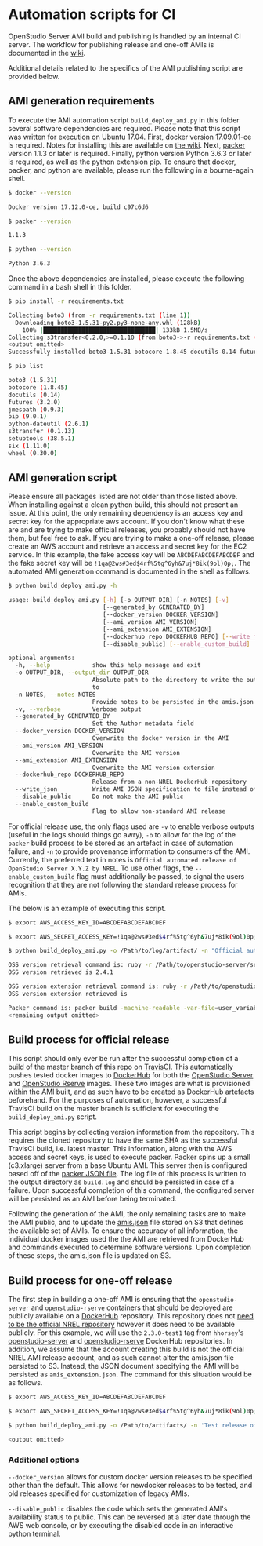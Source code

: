 # Automation scripts for CI

OpenStudio Server AMI build and publishing is handled by an internal CI server.   The workflow for publishing release and one-off AMIs is documented in the [wiki](https://github.com/NREL/OpenStudio-server/wiki/Contributor-Docs:-Building-and-Publishing-AMIs).

Additional details related to the specifics of the AMI publishing script are provided below.

## AMI generation requirements

To execute the AMI automation script `build_deploy_ami.py` in this folder several software dependencies are required. 
Please note that this script was written for execution on Ubuntu 17.04. First, docker version 17.09.01-ce is required. 
Notes for installing this are available on [the wiki](http://github.com/NREL/OpenStudio-server/wiki/User-OpenStudio-Server-Deployment). 
Next, [packer](http://www.packer.io/) version 1.1.3 or later is required. Finally, python version Python 3.6.3 or 
later is required, as well as the python extension pip. To ensure that docker, packer, and python are available, 
please run the following in a bourne-again shell.

```bash
$ docker --version

Docker version 17.12.0-ce, build c97c6d6

$ packer --version

1.1.3

$ python --version

Python 3.6.3
```

Once the above dependencies are installed, please execute the following command in a bash shell in this folder.

```bash
$ pip install -r requirements.txt

Collecting boto3 (from -r requirements.txt (line 1))
  Downloading boto3-1.5.31-py2.py3-none-any.whl (128kB)
    100% |████████████████████████████████| 133kB 1.5MB/s
Collecting s3transfer<0.2.0,>=0.1.10 (from boto3->-r requirements.txt (line 1))
<output omitted>
Successfully installed boto3-1.5.31 botocore-1.8.45 docutils-0.14 futures-3.2.0 jmespath-0.9.3 python-dateutil-2.6.1 s3transfer-0.1.13 six-1.11.0

$ pip list

boto3 (1.5.31)
botocore (1.8.45)
docutils (0.14)
futures (3.2.0)
jmespath (0.9.3)
pip (9.0.1)
python-dateutil (2.6.1)
s3transfer (0.1.13)
setuptools (38.5.1)
six (1.11.0)
wheel (0.30.0)
```

## AMI generation script

Please ensure all packages listed are not older than those listed above. When installing against a clean python build,
this should not present an issue. At this point, the only remaining dependency is an access key and secret key for the
appropriate aws account. If you don't know what these are and are trying to make official releases, you probably 
should not have them, but feel free to ask. If you are trying to make a one-off release, please create an AWS account 
and retrieve an access and secret key for the EC2 service. In this example, the fake access key will be 
`ABCDEFABCDEFABCDEF` and the fake secret key will be `!1qa@2ws#3ed$4rf%5tg^6yh&7uj*8ik(9ol)0p;`. The automated AMI 
generation command is documented in the shell as follows.

```bash
$ python build_deploy_ami.py -h

usage: build_deploy_ami.py [-h] [-o OUTPUT_DIR] [-n NOTES] [-v]
                           [--generated_by GENERATED_BY]
                           [--docker_version DOCKER_VERSION]
                           [--ami_version AMI_VERSION]
                           [--ami_extension AMI_EXTENSION]
                           [--dockerhub_repo DOCKERHUB_REPO] [--write_json]
                           [--disable_public] [--enable_custom_build]

optional arguments:
  -h, --help            show this help message and exit
  -o OUTPUT_DIR, --output_dir OUTPUT_DIR
                        Absolute path to the directory to write the output log
                        to
  -n NOTES, --notes NOTES
                        Provide notes to be persisted in the amis.json entry
  -v, --verbose         Verbose output
  --generated_by GENERATED_BY
                        Set the Author metadata field
  --docker_version DOCKER_VERSION
                        Overwrite the docker version in the AMI
  --ami_version AMI_VERSION
                        Overwrite the AMI version
  --ami_extension AMI_EXTENSION
                        Overwrite the AMI version extension
  --dockerhub_repo DOCKERHUB_REPO
                        Release from a non-NREL DockerHub repository
  --write_json          Write AMI JSON specification to file instead of S3
  --disable_public      Do not make the AMI public
  --enable_custom_build
                        Flag to allow non-standard AMI release
```

For official release use, the only flags used are `-v` to enable verbose outputs (useful in the logs should things go 
awry), `-o` to allow for the log of the `packer` build process to be stored as an artefact in case of automation 
failure, and `-n` to provide provenance information to consumers of the AMI. Currently, the preferred text in notes is 
`Official automated release of OpenStudio Server X.Y.Z by NREL`. To use other flags, the `--enable_custom_build` flag 
must additionally be passed, to signal the users recognition that they are not following the standard release process 
for AMIs.

The below is an example of executing this script.

```bash
$ export AWS_ACCESS_KEY_ID=ABCDEFABCDEFABCDEF

$ export AWS_SECRET_ACCESS_KEY=!1qa@2ws#3ed$4rf%5tg^6yh&7uj*8ik(9ol)0p;

$ python build_deploy_ami.py -o /Path/to/log/artifact/ -n "Official automated release of OpenStudio Server 2.4.1 by NREL" -v

OSS version retrieval command is: ruby -r /Path/to/openstudio-server/server/lib/openstudio_server/version.rb -e "puts OpenstudioServer::VERSION"
OSS version retrieved is 2.4.1

OSS version extension retrieval command is: ruby -r /Path/to/openstudio-server/server/lib/openstudio_server/version.rb -e "puts OpenstudioServer::VERSION_EXT"
OSS version extension retrieved is

Packer command is: packer build -machine-readable -var-file=user_variables.json openstudio_server_docker_base.json 2>&1 | tee /Path/to/log/artifact/build.log
<remaining output omitted>
```

## Build process for official release

This script should only ever be run after the successful completion of a build of the master branch of this repo on 
[TravisCI](https://travis-ci.org/NREL/OpenStudio-server). This automatically pushes tested docker images to 
[DockerHub](http://hub.docker.com/r/nrel) for both the [OpenStudio Server](http://hub.docker.com/r/nrel/openstudio-server/tags/) 
and [OpenStudio Rserve](http://hub.docker.com/r/nrel/openstudio-rserve/tags/) images. These two images are what is 
provisioned within the AMI built, and as such have to be created as DockerHub artefacts beforehand. For the purposes of
automation, however, a successful TravisCI build on the master branch is sufficient for executing the 
`build_deploy_ami.py` script.

This script begins by collecting version information from the repository. This requires the cloned repository to have 
the same SHA as the successful TravisCI build, i.e. latest master. This information, along with the AWS access and 
secret keys, is used to execute packer. Packer spins up a small (c3.xlarge) server from a base Ubuntu AMI. This server
then is configured based off of the [packer JSON file](http://github.com/NREL/OpenStudio-server/blob/develop/docker/deployment/openstudio_server_docker_base.json). 
The log file of this process is written to the output directory as `build.log` and should be persisted in case of a 
failure. Upon successful completion of this command, the configured server will be persisted as an AMI before being
terminated. 

Following the generation of the AMI, the only remaining tasks are to make the AMI public, and to update the 
[amis.json](http://s3.amazonaws.com/openstudio-resources/server/api/v3/amis.json) file stored on S3 that defines the
available set of AMIs. To ensure the accuracy of all information, the individual docker images used the the AMI are 
retrieved from DockerHub and commands executed to determine software versions. Upon completion of these steps, the 
amis.json file is updated on S3. 

## Build process for one-off release

The first step in building a one-off AMI is ensuring that the `openstudio-server` and `openstudio-rserve` containers 
that should be deployed are publicly available on a [DockerHub](http://hub.docker.com) repository. This repository does
not [need to be the official NREL repository](http://hub.docker.com/r/hhorsey/openstudio-server/tags/) however it does
need to be available publicly. For this example, we will use the `2.3.0-test1` tag from `hhorsey`'s 
[openstudio-server](http://hub.docker.com/r/hhorsey/openstudio-server/tags/) and [openstudio-rserve](http://hub.docker.com/r/hhorsey/openstudio-rserve/tags/) 
DockerHub repositories. In addition, we assume that the account creating this build is not the official NREL AMI release
account, and as such cannot alter the amis.json file persisted to S3. Instead, the JSON document specifying the AMI will 
be persisted as `amis_extension.json`. The command for this situation would be as follows.

```bash
$ export AWS_ACCESS_KEY_ID=ABCDEFABCDEFABCDEF

$ export AWS_SECRET_ACCESS_KEY=!1qa@2ws#3ed$4rf%5tg^6yh&7uj*8ik(9ol)0p;

$ python build_deploy_ami.py -o /Path/to/artifacts/ -n 'Test release of the 2.3.0-test1 tagged docker images from the hhorsey dockerhub repository.' -v --generated_by 'README Author' --ami_version '2.3.0' --ami_extension 'test1' --dockerhub_repo 'hhorsey' --write_json --enable_custom_build

<output omitted>
```

### Additional options

`--docker_version` allows for custom docker version releases to be specified other than the default. This allows for newdocker releases to be tested, and old releases specified for customization of legacy AMIs.

`--disable_public` disables the code which sets the generated AMI's availability status to public. This can be reversed at a later date through the AWS web console, or by executing the disabled code in an interactive python terminal.
